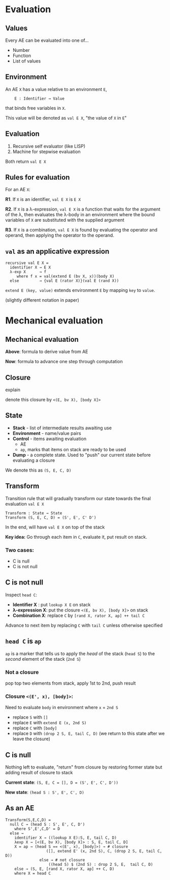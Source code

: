 # Evaluation

## Values

Every AE can be evaluated into one of...

* Number
* Function
* List of values

## Environment

An AE `X` has a value relative to an environment `E`, 

```
    E : Identifier → Value
```

that binds free variables in `X`.

This value will be denoted as `val E X`, "the value of `X` in `E`"

## Evaluation

1. Recursive self evaluator (like LISP)
2. Machine for stepwise evaluation

Both return `val E X`

## Rules for evaluation

For an AE `X`:

**R1**. If `X` is an identifier, `val E X` is `E X`

**R2**. If `X` is a λ-expression, `val E X` is a function that waits for the argument
of the λ, then evaluates the λ-body in an environment where the bound variables
of `X` are substituted with the supplied argument

**R3**. If `X` is a combination, `val E X` is found by evaluating the operator and
operand, then applying the operator to the operand.

## `val` as an applicative expression


```
recursive val E X =
  identifier X → E X
  λ-exp X      → f
     where f x = val(extend E (bv X, x))(body X)
  else         → {val E (rator X)}(val E (rand X))

```

`extend E (key, value)` extends environment `E` by mapping `key` to `value`.

(slightly different notation in paper)

# Mechanical evaluation

## Mechanical evaluation

**Above**: formula to derive value from AE

**Now**: formula to advance one step through computation

## Closure

explain

<!-- Can't really return a function, need to return a data object that we can
put on the stack -->

denote this closure by `<(E, bv X), [body X]>`

## State

* **Stack** - list of intermediate results awaiting use
* **Environment** - name/value pairs
* **Control** - items awaiting evaluation
    - AE
    - `ap`, marks that items on stack are ready to be used
* **Dump** - a complete state. Used to "push" our current state before
  evaluating a closure

We denote this as `(S, E, C, D)`

## Transform

Transition rule that will gradually transform our state towards the final
evaluation `val E X`

    Transform : State → State
    Transform (S, E, C, D) = (S', E', C' D')

In the end, will have `val E X` on top of the stack

**Key idea:** Go through each item in `C`, evaluate it, put result on stack.

### Two cases:
* C is null
* C is not null

## C is not null

Inspect `head C`:


* **Identifier X** : put `lookup X E` on stack
* **λ-expression X**: put the closure `<(E, bv X), [body X]>` on stack
* **Combination X**: replace `C` by `[rand X, rator X, ap] ++ tail C`

Advance to next item by replacing `C` with `tail C` unless otherwise specified

## `head C` is `ap`

`ap` is a marker that tells us to apply the *head* of the stack (`head S`) to
the *second* element of the stack (`2nd S`)

### Not a closure
pop top two elements from stack, apply 1st to 2nd, push result

### Closure `<(E', x), [body]>`:

Need to evaluate `body` in environment where `x` = `2nd S`

* replace `S`  with `[]`
* replace `E` with `extend E (x, 2nd S)`
* replace `C` with `[body]`
* replace `D` with `(drop 2 S, E, tail C, D)` (we return to this state after we
  leave the closure)


## C is null

Nothing left to evaluate, "return" from closure by restoring former state but
adding result of closure to stack

**Current state**: `(S, E, C = [], D = (S', E', C', D'))`

**New state**: `(head S : S', E', C', D)`


## As an AE

```
Transform(S,E,C,D) =
  null C → (head S : S', E', C, D')
    where S',E',C,D' = D
  else →
    identifier X → ((lookup X E):S, E, tail C, D)
    λexp X → [<(E, bv X), [body X]> : S, E, tail C, D]
    X = ap → (head S == <(E', x), [body]>) → # closure
                  ([], extend E' (x, 2nd S), C, (drop 2 S, E, tail C, D))
               else → # not closure
                   ((head S) $ (2nd S) : drop 2 S, E,  tail C, D)
    else → (S, E, [rand X, rator X, ap] ++ C, D)
    where X = head C
```

